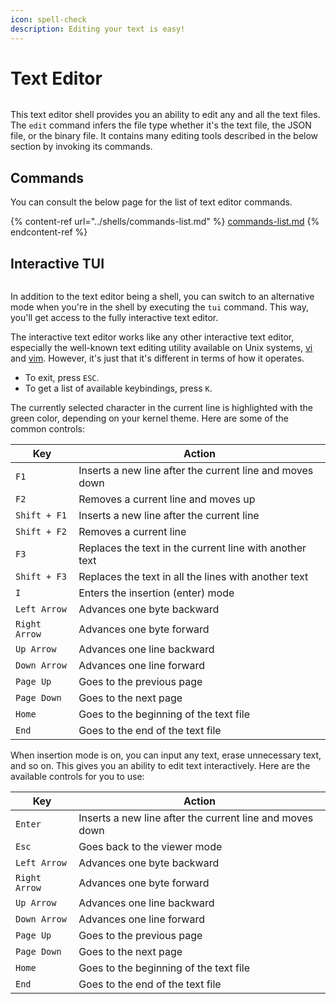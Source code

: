 ```yaml
---
icon: spell-check
description: Editing your text is easy!
---
```


# Text Editor

<figure><img src="https://github.com/Aptivi-Stable-Docs/nks-manual-0.1.0/blob/main/.gitbook/assets/018-editorcli.png" alt=""><figcaption></figcaption></figure>

This text editor shell provides you an ability to edit any and all the text files. The `edit` command infers the file type whether it's the text file, the JSON file, or the binary file. It contains many editing tools described in the below section by invoking its commands.

## Commands

You can consult the below page for the list of text editor commands.

{% content-ref url="../shells/commands-list.md" %}
[commands-list.md](../shells/commands-list.md)
{% endcontent-ref %}

## Interactive TUI

<figure><img src="https://github.com/Aptivi-Stable-Docs/nks-manual-0.1.0/blob/main/.gitbook/assets/017-editortui.png" alt=""><figcaption></figcaption></figure>

In addition to the text editor being a shell, you can switch to an alternative mode when you're in the shell by executing the `tui` command. This way, you'll get access to the fully interactive text editor.

The interactive text editor works like any other interactive text editor, especially the well-known text editing utility available on Unix systems, [vi](https://en.m.wikipedia.org/wiki/Vi) and [vim](https://www.vim.org/). However, it's just that it's different in terms of how it operates.

* To exit, press `ESC`.
* To get a list of available keybindings, press `K`.

The currently selected character in the current line is highlighted with the green color, depending on your kernel theme. Here are some of the common controls:

| Key           | Action                                                   |
| ------------- | -------------------------------------------------------- |
| `F1`          | Inserts a new line after the current line and moves down |
| `F2`          | Removes a current line and moves up                      |
| `Shift + F1`  | Inserts a new line after the current line                |
| `Shift + F2`  | Removes a current line                                   |
| `F3`          | Replaces the text in the current line with another text  |
| `Shift + F3`  | Replaces the text in all the lines with another text     |
| `I`           | Enters the insertion (enter) mode                        |
| `Left Arrow`  | Advances one byte backward                               |
| `Right Arrow` | Advances one byte forward                                |
| `Up Arrow`    | Advances one line backward                               |
| `Down Arrow`  | Advances one line forward                                |
| `Page Up`     | Goes to the previous page                                |
| `Page Down`   | Goes to the next page                                    |
| `Home`        | Goes to the beginning of the text file                   |
| `End`         | Goes to the end of the text file                         |

When insertion mode is on, you can input any text, erase unnecessary text, and so on. This gives you an ability to edit text interactively. Here are the available controls for you to use:

| Key           | Action                                                   |
| ------------- | -------------------------------------------------------- |
| `Enter`       | Inserts a new line after the current line and moves down |
| `Esc`         | Goes back to the viewer mode                             |
| `Left Arrow`  | Advances one byte backward                               |
| `Right Arrow` | Advances one byte forward                                |
| `Up Arrow`    | Advances one line backward                               |
| `Down Arrow`  | Advances one line forward                                |
| `Page Up`     | Goes to the previous page                                |
| `Page Down`   | Goes to the next page                                    |
| `Home`        | Goes to the beginning of the text file                   |
| `End`         | Goes to the end of the text file                         |
